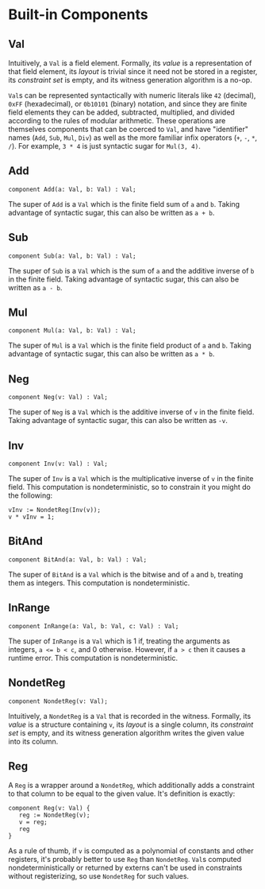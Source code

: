 # Built-in Components

## Val

Intuitively, a `Val` is a field element. Formally, its _value_ is a
representation of that field element, its _layout_ is trivial since it need not
be stored in a register, its _constraint set_ is empty, and its witness
generation algorithm is a no-op.

`Val`s can be represented syntactically with numeric literals like `42`
(decimal), `0xFF` (hexadecimal), or `0b10101` (binary) notation, and since they
are finite field elements they can be added, subtracted, multiplied, and divided
according to the rules of modular arithmetic. These operations are themselves
components that can be coerced to `Val`, and have "identifier" names (`Add`,
`Sub`, `Mul`, `Div`) as well as the more familiar infix operators (`+`, `-`,
`*`, `/`). For example, `3 * 4` is just syntactic sugar for `Mul(3, 4)`.

## Add

```
component Add(a: Val, b: Val) : Val;
```

The super of `Add` is a `Val` which is the finite field sum of `a` and `b`.
Taking advantage of syntactic sugar, this can also be written as `a + b`.

## Sub

```
component Sub(a: Val, b: Val) : Val;
```

The super of `Sub` is a `Val` which is the sum of `a` and the additive inverse
of `b` in the finite field. Taking advantage of syntactic sugar, this can also
be written as `a - b`.

## Mul

```
component Mul(a: Val, b: Val) : Val;
```

The super of `Mul` is a `Val` which is the finite field product of `a` and `b`.
Taking advantage of syntactic sugar, this can also be written as `a * b`.

## Neg

```
component Neg(v: Val) : Val;
```

The super of `Neg` is a `Val` which is the additive inverse of `v` in the finite
field. Taking advantage of syntactic sugar, this can also be written as `-v`.

## Inv

```
component Inv(v: Val) : Val;
```

The super of `Inv` is a `Val` which is the multiplicative inverse of `v` in the
finite field. This computation is nondeterministic, so to constrain it you might
do the following:
```
vInv := NondetReg(Inv(v));
v * vInv = 1;
```

## BitAnd

```
component BitAnd(a: Val, b: Val) : Val;
```

The super of `BitAnd` is a `Val` which is the bitwise and of `a` and `b`,
treating them as integers. This computation is nondeterministic.

## InRange

```
component InRange(a: Val, b: Val, c: Val) : Val;
```

The super of `InRange` is a `Val` which is 1 if, treating the arguments as
integers, `a <= b < c`, and 0 otherwise. However, if `a > c` then it causes a
runtime error. This computation is nondeterministic.

## NondetReg

```
component NondetReg(v: Val);
```

Intuitively, a `NondetReg` is a `Val` that is recorded in the witness. Formally,
its _value_ is a structure containing `v`, its _layout_ is a single column, its
_constraint set_ is empty, and its witness generation algorithm writes the given
value into its column.

## Reg

A `Reg` is a wrapper around a `NondetReg`, which additionally adds a constraint
to that column to be equal to the given value. It's definition is exactly:

```
component Reg(v: Val) {
   reg := NondetReg(v);
   v = reg;
   reg
}
```

As a rule of thumb, if `v` is computed as a polynomial of constants and other
registers, it's probably better to use `Reg` than `NondetReg`. `Val`s computed
nondeterministically or returned by externs can't be used in constraints without
registerizing, so use `NondetReg` for such values.
